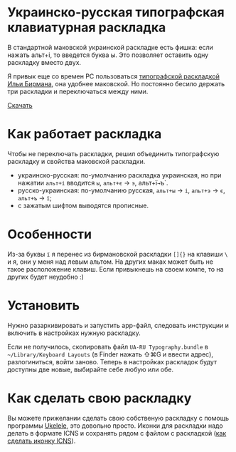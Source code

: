 # Украинско-русская типографская клавиатурная раскладка
В стандартной маковской украинской раскладке есть фишка: если нажать альт+і, то введется буква ы. Это позволяет оставить одну раскладку вместо двух.

Я привык еще со времен PC пользоваться [типографской раскладкой Ильи Бирмана](https://ilyabirman.ru/projects/typography-layout/), она удобнее маковской. Но постоянно бесило держать три раскладки и переключаться между ними.

[Скачать](https://github.com/alexkolodko/UA-RU-Typography-Keyboard-Layout/raw/master/Layouts/1.3/Install%20UA-RU-Typo%20Layout%201.3.app.zip)

# Как работает раскладка
Чтобы не переключать раскладки, решил объединить типографскую раскладку и свойства маковской раскладки.

* украинско-русская: по-умолчанию раскладка украинская, но при нажатии `альт+і` вводится `ы`, `альт+є` → `э`, альт+ї` → `ъ`.
* русско-украинская: по-умолчанию русская, `альт+ы` → `і`, `альт+э` → `є`, `альт+ъ` → `ї`;
* c зажатым шифтом выводятся прописные.

# Особенности
Из-за буквы `ї` я перенес из бирмановской раскладки `[]{}` на клавиши `\` и я, они у меня над левым альтом. На других маках может быть не такое расположение клавиш. Если привыкнешь на своем компе, то на других будет неудобно :)

# Установить
Нужно разархивировать и запустить app-файл, следовать инструкции и включить в настройках нужную раскладку.

Если не получилось, скопировать файл `UA-RU Typography.bundle` в `~/Library/Keyboard Layouts` (в Finder нажать ⇧⌘G и ввести адрес), разлогиниться, войти заново. Теперь в настройках раскладок будут доступны две новые, выбирайте себе любую или обе.

# Как сделать свою раскладку
Вы можете прижелании сделать свою собственую раскладку с помощь программы [Ukelele](http://scripts.sil.org/cms/scripts/page.php?site_id=nrsi&id=ukelele "Ukelele"), это довольно просто. Иконки для раскладки надо делать в формате ICNS и сохранять рядом с файлом с раскладкой ([как сделать иконку ICNS](https://blog.alexkolodko.com/all/icns-icons-mac-os/ "как сделать ICNS-иконку")).